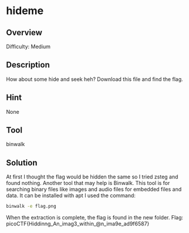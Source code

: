 # hideme #
 
## Overview ##
 
Difficulty: Medium
 
## Description ##
 
How about some hide and seek heh? Download this file and find the flag.

## Hint ##

None

## Tool ##
binwalk
 
## Solution ##
At first I thought the flag would be hidden the same so I tried zsteg and found nothing. Another tool that may help is Binwalk.
This tool is for searching binary files like images and audio files for embedded files and data. It can be installed with apt
I used the command:
```bash
binwalk -e flag.png
```
When the extraction is complete, the flag is found in the new folder.
Flag: picoCTF{Hiddinng_An_imag3_within_@n_ima9e_ad9f6587}